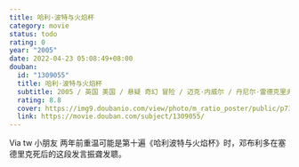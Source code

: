 ```yaml
---
title: 哈利·波特与火焰杯
category: movie
status: todo
rating: 0
year: "2005"
date: 2022-04-23 05:08:49+08:00
douban:
  id: "1309055"
  title: 哈利·波特与火焰杯
  subtitle: 2005 / 英国 美国 / 悬疑 奇幻 冒险 / 迈克·内威尔 / 丹尼尔·雷德克里夫 艾玛·沃森
  rating: 8.8
  cover: https://img9.doubanio.com/view/photo/m_ratio_poster/public/p735391084.jpg
  link: https://movie.douban.com/subject/1309055/
---
```


Via tw 小朋友 两年前重温可能是第十遍《哈利波特与火焰杯》时，邓布利多在塞德里克死后的这段发言振聋发聩。

